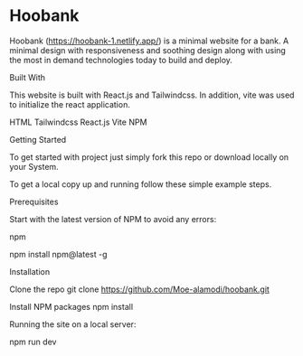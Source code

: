 # Hoobank



Hoobank (https://hoobank-1.netlify.app/) is a minimal website for a bank. A minimal design with responsiveness and soothing design along with using the most in demand technologies today to build and deploy.

Built With

This website is built with React.js and Tailwindcss. In addition, vite was used to initialize the react application.

HTML
Tailwindcss 
React.js
Vite
NPM

Getting Started

To get started with project just simply fork this repo or download locally on your System.

To get a local copy up and running follow these simple example steps.

Prerequisites

Start with the latest version of NPM to avoid any errors:

npm

npm install npm@latest -g

Installation

Clone the repo
git clone https://github.com/Moe-alamodi/hoobank.git

Install NPM packages
npm install

Running the site on a local server:

npm run dev

